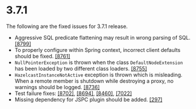
# 3.7.1

The following are the fixed issues for 3.7.1 release.

- Aggressive SQL predicate flattening may result in wrong parsing of SQL. <a href="https://github.com/hazelcast/hazelcast/issues/8799" target="_blank">[8799]</a>
- To properly configure within Spring context, incorrect client defaults should be fixed. <a href="https://github.com/hazelcast/hazelcast/pull/8761" target="_blank">[8761]</a>
- `NullPointerException` is thrown when the class `DefaultNodeExtension` has been loaded by two different class loaders. <a href="https://github.com/hazelcast/hazelcast/issues/8755" target="_blank">[8755]</a>
- `HazelcastInstanceNotActive` exception is thrown which is misleading. When a remote member is shutdown while destroying a proxy, no warnings should be logged. <a href="https://github.com/hazelcast/hazelcast/issues/8736" target="_blank">[8736]</a>
- Test failure fixes: <a href="https://github.com/hazelcast/hazelcast/issues/8702" target="_blank">[8702]</a>, <a href="https://github.com/hazelcast/hazelcast/issues/8694" target="_blank">[8694]</a>, <a href="https://github.com/hazelcast/hazelcast/issues/8460" target="_blank">[8460]</a>, <a href="https://github.com/hazelcast/hazelcast/issues/7022" target="_blank">[7022]</a>
- Missing dependency for JSPC plugin should be added. <a href="https://github.com/hazelcast/hazelcast/pull/297" target="_blank">[297]</a>


